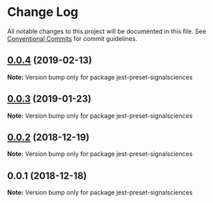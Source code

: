 # Change Log

All notable changes to this project will be documented in this file.
See [Conventional Commits](https://conventionalcommits.org) for commit guidelines.

## [0.0.4](https://github.com/signalsciences/jsdx/compare/jest-preset-signalsciences@0.0.3...jest-preset-signalsciences@0.0.4) (2019-02-13)

**Note:** Version bump only for package jest-preset-signalsciences





## [0.0.3](https://github.com/signalsciences/jsdx/compare/jest-preset-signalsciences@0.0.2...jest-preset-signalsciences@0.0.3) (2019-01-23)

**Note:** Version bump only for package jest-preset-signalsciences





## [0.0.2](https://github.com/signalsciences/jsdx/compare/jest-preset-signalsciences@0.0.1...jest-preset-signalsciences@0.0.2) (2018-12-19)

**Note:** Version bump only for package jest-preset-signalsciences





## 0.0.1 (2018-12-18)

**Note:** Version bump only for package jest-preset-signalsciences
